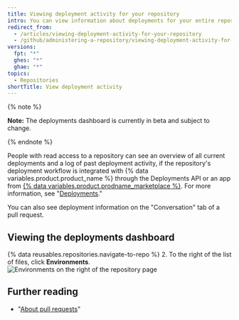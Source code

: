 ```yaml
---
title: Viewing deployment activity for your repository
intro: You can view information about deployments for your entire repository or a specific pull request.
redirect_from:
  - /articles/viewing-deployment-activity-for-your-repository
  - /github/administering-a-repository/viewing-deployment-activity-for-your-repository
versions:
  fpt: "*"
  ghes: "*"
  ghae: "*"
topics:
  - Repositories
shortTitle: View deployment activity
---
```


{% note %}

**Note:** The deployments dashboard is currently in beta and subject to change.

{% endnote %}

People with read access to a repository can see an overview of all current deployments and a log of past deployment activity, if the repository's deployment workflow is integrated with {% data variables.product.product_name %} through the Deployments API or an app from [{% data variables.product.prodname_marketplace %}](https://github.com/marketplace/category/deployment). For more information, see "[Deployments](/rest/reference/repos#deployments)."

You can also see deployment information on the "Conversation" tab of a pull request.

## Viewing the deployments dashboard

{% data reusables.repositories.navigate-to-repo %} 2. To the right of the list of files, click **Environments**.
![Environments on the right of the repository page](/assets/images/help/repository/environments.png)

## Further reading

- "[About pull requests](/articles/about-pull-requests)"
